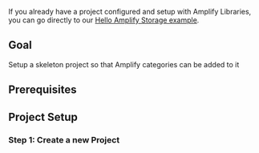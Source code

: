 <amplify-callout warning>

If you already have a project configured and setup with Amplify Libraries, you can go directly to our [Hello Amplify Storage example](~/lib/storage/getting-started.md).

</amplify-callout>

## Goal
Setup a skeleton project so that Amplify categories can be added to it

## Prerequisites

<inline-fragment platform="ios" src="~/lib/getting-started-amplify/fragments/ios/10_preReq.md"></inline-fragment>
<inline-fragment platform="android" src="~/lib/getting-started-amplify/fragments/android/10_preReq.md"></inline-fragment>

## Project Setup

### Step 1: Create a new Project

<inline-fragment platform="ios" src="~/lib/getting-started-amplify/fragments/ios/20_createProject.md"></inline-fragment>
<!--TODO: Android-->
<!--<inline-fragment platform="android" src="~/lib/getting-started-amplify/fragments/android/20_createProject.md"></inline-fragment>-->

<!--This adds Step 2  -->
<inline-fragment platform="ios" src="~/lib/getting-started-amplify/fragments/ios/30_cocoaPods.md"></inline-fragment>
<!-- TODO: Android -->
<!-- <inline-fragment platform="android" src="~/lib/getting-started-amplify/fragments/android/30_cocoaPods.md"></inline-fragment> -->


<!--This adds Step 3  -->
<inline-fragment platform="ios" src="~/lib/getting-started-amplify/fragments/ios/40_verifyAmplifyLibraries.md"></inline-fragment>
<!-- TODO: Android -->
<!-- <inline-fragment platform="android" src="~/lib/getting-started-amplify/fragments/android/40_verifyAmplifyLibraries.md"></inline-fragment> -->

<!--This adds Step 4  -->
<inline-fragment platform="ios" src="~/lib/getting-started-amplify/fragments/native_common/50_provisionBackend.md"></inline-fragment>
<inline-fragment platform="ios" src="~/lib/getting-started-amplify/fragments/ios/51_provisionBackend.md"></inline-fragment>

<inline-fragment platform="android" src="~/lib/getting-started-amplify/fragments/native_common/50_provisionBackend.md"></inline-fragment>
<!-- TODO: Android -->
<!-- <inline-fragment platform="android" src="~/lib/getting-started-amplify/fragments/android/51_provisionBackend.md"></inline-fragment> -->


<!--This adds Step 5  -->
<inline-fragment platform="ios" src="~/lib/getting-started-amplify/fragments/native_common/60_verifyBackend.md"></inline-fragment>
<inline-fragment platform="android" src="~/lib/getting-started-amplify/fragments/native_common/60_verifyBackend.md"></inline-fragment>

<!-- Next Steps -->
<inline-fragment platform="ios" src="~/lib/getting-started-amplify/fragments/native_common/70_nextSteps.md"></inline-fragment>
<inline-fragment platform="android" src="~/lib/getting-started-amplify/fragments/native_common/70_nextSteps.md"></inline-fragment>
